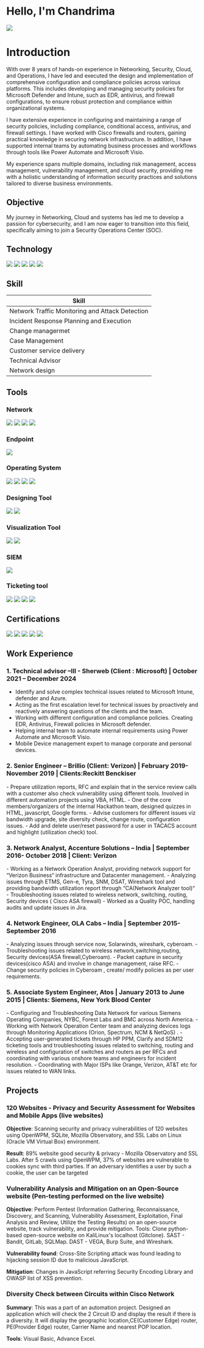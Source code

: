 # Hello, I'm Chandrima
<a href="https://www.linkedin.com/in/chandrima--chakraborty/"><img src="https://img.shields.io/badge/-LinkedIn-0072b1?&style=for-the-badge&logo=linkedin&logoColor=white" /></a>

# Introduction
With over 8 years of hands-on experience in Networking, Security, Cloud, and Operations, I have led and executed the design and implementation of comprehensive configuration and compliance policies across various platforms. This includes developing and managing security policies for Microsoft Defender and Intune, such as EDR, antivirus, and firewall configurations, to ensure robust protection and compliance within organizational systems.

I have extensive experience in configuring and maintaining a range of security policies, including compliance, conditional access, antivirus, and firewall settings. I have worked with Cisco firewalls and routers, gaining practical knowledge in securing network infrastructure. In addition, I have supported internal teams by automating business processes and workflows through tools like Power Automate and Microsoft Visio.

My experience spans multiple domains, including risk management, access management, vulnerability management, and cloud security, providing me with a holistic understanding of information security practices and solutions tailored to diverse business environments.

## Objective

My journey in Networking, Cloud and systems has led me to develop a passion for cybersecurity, and I am now eager to transition into this field, specifically aiming to join a Security Operations Center (SOC). 

## Technology

<div>
<img src="https://img.shields.io/badge/-Intune-0078D4?&style=for-the-badge&logo=Microsoft%20Intune&logoColor=white" />
<img src="https://img.shields.io/badge/cisco-%23049fd9.svg?style=for-the-badge&logo=cisco&logoColor=black"/>
<img src="https://img.shields.io/badge/-Microsoft%20Azure-0078D4?&style=for-the-badge&logo=Microsoft%20Azure&logoColor=white" />
<img src="https://img.shields.io/badge/-Endpoint%20Security-007ACC?&style=for-the-badge&logo=Endpoint%20Security&logoColor=white" />
<img src="https://img.shields.io/badge/-Information%20Security-007ACC?&style=for-the-badge&logo=Information%20Security&logoColor=white" />

</div> 

## Skill

| Skill                                         
|-----------------------------------------------     
| Network Traffic Monitoring and Attack Detection     
| Incident Response Planning and Execution
| Change managermet | RCA 
| Case Management    
| Customer service delivery
| Technical Advisor
| Network design | Power BI dashboard 

## Tools

### Network
<div>
    <img src="https://img.shields.io/badge/-Wireshark-1679A7?&style=for-the-badge&logo=Wireshark&logoColor=white" />
    <img src="https://img.shields.io/badge/-SolarWinds-FF6600?&style=for-the-badge&logo=SolarWinds&logoColor=white" />
<img src="https://img.shields.io/badge/-Cyberoam-FF6A00?&style=for-the-badge&logo=Cyberoam&logoColor=white" />
<img src="https://img.shields.io/badge/-Spectrum-0078D4?&style=for-the-badge&logo=Spectrum&logoColor=white" />

</div>

### Endpoint
<div>
    <img src="https://img.shields.io/badge/-Microsoft_Defender_for_Endpoint-00A4EF?&style=for-the-badge&logo=Microsoft&logoColor=white" />
</div>

### Operating System
<div>
   <img src="https://img.shields.io/badge/Kali-268BEE?style=for-the-badge&logo=kalilinux&logoColor=white"/>
   <img src="https://img.shields.io/badge/Windows-0078D6?style=for-the-badge&logo=windows&logoColor=white"/>
    <img src="https://img.shields.io/badge/Android-3DDC84?style=for-the-badge&logo=android&logoColor=white"/>
    <img src="https://img.shields.io/badge/iOS-000000?style=for-the-badge&logo=ios&logoColor=white"/>
</div>

### Designing Tool
<div>
    <img src="https://img.shields.io/badge/Microsoft_Visio-3955A3?style=for-the-badge&logo=microsoft-visio&logoColor=white" />
    <img src="https://img.shields.io/badge/-GNS3-00A9E0?&style=for-the-badge&logo=GNS3&logoColor=white" />
</div>

### Visualization Tool
<div>
    <img src="https://img.shields.io/badge/-Lucidchart-F2C800?&style=for-the-badge&logo=Lucidchart&logoColor=white" />
    <img src="https://img.shields.io/badge/power_bi-F2C811?style=for-the-badge&logo=powerbi&logoColor=black"/>
</div>

### SIEM
<div>
    <img src="https://img.shields.io/badge/-Splunk-000000?&style=for-the-badge&logo=Splunk&logoColor=white" />
</div>

### Ticketing tool
<div>
    <img src="https://img.shields.io/badge/-ServiceNow-00A9E0?&style=for-the-badge&logo=ServiceNow&logoColor=white" />
   <img src="https://img.shields.io/badge/-HP%20PPM-0096D6?&style=for-the-badge&logo=Hewlett%20Packard&logoColor=white" />
   <img src="https://img.shields.io/badge/-SDM%2012-0078D4?&style=for-the-badge&logo=ServiceNow&logoColor=white" />
   <img src="https://img.shields.io/badge/-Clarify-0078D4?&style=for-the-badge&logo=Clarify&logoColor=white" />
   

</div>

## Certifications
<div>
<img src="https://img.shields.io/badge/-Security%2B-FF0000?&style=for-the-badge&logo=CompTIA&logoColor=white" />
<img src="https://img.shields.io/badge/Microsoft-0078D4?style=for-the-badge&logo=microsoft&logoColor=white"/>
<img src="https://img.shields.io/badge/-CCNA-006D91?&style=for-the-badge&logo=Cisco&logoColor=white" />
 <img src="https://img.shields.io/badge/splunk-%23000000.svg?style=for-the-badge&logo=splunk&logoColor=white" /> 
 <img src="https://img.shields.io/badge/azure-%230072C6.svg?style=for-the-badge&logo=microsoftazure&logoColor=white"/>
</div>

## Work Experience

### 1. Technical advisor –III - Sherweb (Client : Microsoft) | October 2021 – December 2024 
<div> 
    
   - Identify and solve complex technical issues related to Microsoft Intune, defender and Azure.
   - Acting as the first escalation level for technical issues by proactively and reactively answering questions
of the clients and the team.
   - Working with different configuration and compliance policies. Creating EDR, Antivirus, Firewall policies
in Microsoft defender.
   - Helping internal team to automate internal requirements using Power Automate and Microsoft Visio.
   - Mobile Device management expert to manage corporate and personal devices.
</div>

### 2. Senior Engineer – Brillio (Client: Verizon) | February 2019- November 2019 | Clients:Reckitt Benckiser
<div>
  - Prepare utilization reports, RFC and explain that in the service review calls with a customer also check
vulnerability using different tools. Involved in different automation projects using VBA, HTML.
  - One of the core members/organizers of the internal Hackathon team, designed quizzes in HTML,
javascript, Google forms.
  - Advise customers for different issues viz bandwidth upgrade, site diversity check, change route,
configuration issues.
 - Add and delete user/reset password for a user in TACACS account and highlight (utilization check) tool.
</div>

### 3. Network Analyst, Accenture Solutions – India | September 2016- October 2018 | Client: Verizon
<div>
- Working as a Network Operation Analyst, providing network support for “Verizon Business“
infrastructure and Datacenter management.
- Analyzing issues through ETMS, Gen-e, Tyra, SNM, DSAT, Wireshark tool and providing bandwidth
utilization report through “CA(Network Analyzer tool)“
- Troubleshooting issues related to wireless network, switching, routing, Security devices ( Cisco ASA
firewall)
- Worked as a Quality POC, handling audits and update issues in Jira.
</div>

### 4. Network Engineer, OLA Cabs – India | September 2015- September 2016

<div>
- Analyzing issues through service now, Solarwinds, wireshark, cyberoam.
 - Troubleshooting issues related to wireless network,switching,routing, Security devices(ASA
firewall,Cyberoam).
 - Packet capture in security devices(cisco ASA) and involve in change management, raise RFC.
 - Change security policies in Cyberoam , create/ modify policies as per user requirements.
</div>

### 5. Associate System Engineer, Atos | January 2013 to June 2015 | Clients: Siemens, New York Blood Center
<div>
   -  Configuring and Troubleshooting Data Network for various Siemens Operating Companies, NYBC, Forest
Labs and BMC across North America.
   - Working with Network Operation Center team and analyzing devices logs through Monitoring Applications (Orion, Spectrum, NCM & NetQoS) . 
   - Accepting user-generated tickets through HP PPM, Clarify and SDM12 ticketing tools and troubleshooting issues related to switching, routing and wireless and configuration of switches and routers as per RFCs and coordinating with various onshore teams and engineers for incident resolution.
   - Coordinating with Major ISPs like Orange, Verizon, AT&T etc for issues related to WAN links.
</div>

## Projects
### 120 Websites - Privacy and Security Assessment for Websites and Mobile Apps (live websites)
**Objective**: Scanning security and privacy vulnerabilities of 120 websites using OpenWPM, SQLite, Mozilla Observatory, and SSL Labs on Linux (Oracle VM Virtual Box) environment.

**Result**: 89% website good security & privacy - Mozilla Observatory and SSL Labs. After 5 crawls using OpenWPM, 37% of websites are vulnerable to cookies sync with third parties. If an adversary identifies a user by such a cookie, the user can be targeted

### Vulnerability Analysis and Mitigation on an Open-Source website (Pen-testing performed on the live website)
**Objective**: Perform Pentest (Information Gathering, Reconnaissance, Discovery, and Scanning, Vulnerability Assessment, Exploitation, Final Analysis and Review, Utilize the Testing Results) on an open-source website, track vulnerability, and provide mitigation. Tools: Clone python-based open-source website on KaliLinux's localhost (Gitclone). SAST - Bandit, GitLab, SQLMap. DAST - VEGA, Burp Suite, and Wireshark.

**Vulnerability found**: Cross-Site Scripting attack was found leading to hijacking session ID due to malicious JavaScript.

**Mitigation**: Changes in JavaScript referring Security Encoding Library and OWASP list of XSS prevention.

### Diversity Check between Circuits within Cisco Network
**Summary**: This was a part of an automation project. Designed an application which will check the 2 Circuit ID and display the result if there is a diversity. It will display the geographic location,CE(Customer Edge) router, PE(Provider Edge) router, Carrier Name and nearest POP location.

**Tools**: Visual Basic, Advance Excel.
